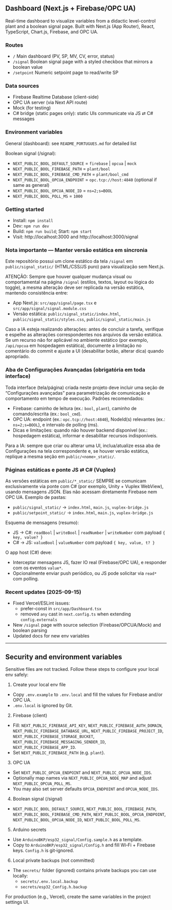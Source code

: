 ## Dashboard (Next.js + Firebase/OPC UA)

Real-time dashboard to visualize variables from a didactic level-control plant and a boolean signal page. Built with Next.js (App Router), React, TypeScript, Chart.js, Firebase, and OPC UA.

### Routes
- `/` Main dashboard (PV, SP, MV, CV, error, status)
- `/signal` Boolean signal page with a styled checkbox that mirrors a boolean value
- `/setpoint` Numeric setpoint page to read/write SP

### Data sources
- Firebase Realtime Database (client-side)
- OPC UA server (via Next API route)
- Mock (for testing)
- C# bridge (static pages only): static UIs communicate via JS ⇄ C# messages

### Environment variables
General (dashboard): see `README_PORTUGUES.md` for detailed list

Boolean signal (/signal):
- `NEXT_PUBLIC_BOOL_DEFAULT_SOURCE` = `firebase` | `opcua` | `mock`
- `NEXT_PUBLIC_BOOL_FIREBASE_PATH` = `plant/bool`
- `NEXT_PUBLIC_BOOL_FIREBASE_CMD_PATH` = `plant/bool_cmd`
- `NEXT_PUBLIC_BOOL_OPCUA_ENDPOINT` = `opc.tcp://host:4840` (optional if same as general)
- `NEXT_PUBLIC_BOOL_OPCUA_NODE_ID` = `ns=2;s=BOOL`
- `NEXT_PUBLIC_BOOL_POLL_MS` = `1000`

### Getting started
- Install: `npm install`
- Dev: `npm run dev`
- Build: `npm run build`; Start: `npm start`
- Visit: http://localhost:3000 and http://localhost:3000/signal

### Nota importante — Manter versão estática em sincronia
Este repositório possui um clone estático da tela `/signal` em `public/signal_static/` (HTML/CSS/JS puro) para visualização sem Next.js.

ATENÇÃO: Sempre que houver qualquer mudança visual ou comportamental na página `/signal` (estilos, textos, layout ou lógica do toggle), a mesma alteração deve ser replicada na versão estática, mantendo consistência entre:
- App Next.js: `src/app/signal/page.tsx` e `src/app/signal/signal.module.css`
- Versão estática: `public/signal_static/index.html`, `public/signal_static/styles.css`, `public/signal_static/main.js`

Caso a IA esteja realizando alterações: antes de concluir a tarefa, verifique e espelhe as alterações correspondentes nos arquivos da versão estática. Se um recurso não for aplicável no ambiente estático (por exemplo, `/api/opcua` em hospedagem estática), documente a limitação no comentário do commit e ajuste a UI (desabilitar botão, alterar dica) quando apropriado.

### Aba de Configurações Avançadas (obrigatória em toda interface)
Toda interface (tela/página) criada neste projeto deve incluir uma seção de “Configurações avançadas” para parametrização de comunicação e comportamento em tempo de execução. Padrões recomendados:
- Firebase: caminho de leitura (ex.: `bool`, `plant`), caminho de comando/escrita (ex.: `bool_cmd`).
- OPC UA: endpoint (ex.: `opc.tcp://host:4840`), NodeId(s) relevantes (ex.: `ns=2;s=BOOL`), e intervalo de polling (ms).
- Dicas e limitações: quando não houver backend disponível (ex.: hospedagem estática), informar e desabilitar recursos indisponíveis.

Para a IA: sempre que criar ou alterar uma UI, inclua/atualize essa aba de Configurações na tela correspondente e, se houver versão estática, replique a mesma seção em `public/<nome>_static/`.

### Páginas estáticas e ponte JS ⇄ C# (Vuplex)
As versões estáticas em `public/*_static/` SEMPRE se comunicam exclusivamente via ponte com C# (por exemplo, Unity + Vuplex WebView), usando mensagens JSON. Elas não acessam diretamente Firebase nem OPC UA. Exemplo de pastas:
- `public/signal_static/` → `index.html`, `main.js`, `vuplex-bridge.js`
- `public/setpoint_static/` → `index.html`, `main.js`, `vuplex-bridge.js`

Esquema de mensagens (resumo):
- JS → C#: `readBool` | `writeBool` | `readNumber` | `writeNumber` com payload `{ key, value? }`
- C# → JS: `valueBool` | `valueNumber` com payload `{ key, value, t? }`

O app host (C#) deve:
- Interceptar mensagens JS, fazer IO real (Firebase/OPC UA), e responder com os eventos `value*`.
- Opcionalmente enviar push periódico, ou JS pode solicitar via `read*` com polling.

### Recent updates (2025-09-15)
- Fixed Vercel/ESLint issues:
	- prefer-const in `src/app/Dashboard.tsx`
	- removed `any` cast in `next.config.ts` when extending `config.externals`
- New `/signal` page with source selection (Firebase/OPCUA/Mock) and boolean parsing
- Updated docs for new env variables

---

## Security and environment variables

Sensitive files are not tracked. Follow these steps to configure your local env safely:

1) Create your local env file
- Copy `.env.example` to `.env.local` and fill the values for Firebase and/or OPC UA.
- `.env.local` is ignored by Git.

2) Firebase (client)
- Fill: `NEXT_PUBLIC_FIREBASE_API_KEY`, `NEXT_PUBLIC_FIREBASE_AUTH_DOMAIN`, `NEXT_PUBLIC_FIREBASE_DATABASE_URL`, `NEXT_PUBLIC_FIREBASE_PROJECT_ID`, `NEXT_PUBLIC_FIREBASE_STORAGE_BUCKET`, `NEXT_PUBLIC_FIREBASE_MESSAGING_SENDER_ID`, `NEXT_PUBLIC_FIREBASE_APP_ID`.
- Set `NEXT_PUBLIC_FIREBASE_PATH` (e.g. `plant`).

3) OPC UA
- Set `NEXT_PUBLIC_OPCUA_ENDPOINT` and `NEXT_PUBLIC_OPCUA_NODE_IDS`.
- Optionally map names via `NEXT_PUBLIC_OPCUA_NODE_MAP` and adjust `NEXT_PUBLIC_OPCUA_POLL_MS`.
- You may also set server defaults `OPCUA_ENDPOINT` and `OPCUA_NODE_IDS`.

4) Boolean signal (/signal)
- `NEXT_PUBLIC_BOOL_DEFAULT_SOURCE`, `NEXT_PUBLIC_BOOL_FIREBASE_PATH`, `NEXT_PUBLIC_BOOL_FIREBASE_CMD_PATH`, `NEXT_PUBLIC_BOOL_OPCUA_ENDPOINT`, `NEXT_PUBLIC_BOOL_OPCUA_NODE_ID`, `NEXT_PUBLIC_BOOL_POLL_MS`.

5) Arduino secrets
- Use `ArduinoBKP/esp32_signal/Config.sample.h` as a template.
- Copy to `ArduinoBKP/esp32_signal/Config.h` and fill Wi‑Fi + Firebase keys. `Config.h` is git‑ignored.

6) Local private backups (not committed)
- The `secrets/` folder (ignored) contains private backups you can use locally:
	- `secrets/.env.local.backup`
	- `secrets/esp32_Config.h.backup`

For production (e.g., Vercel), create the same variables in the project settings UI.
